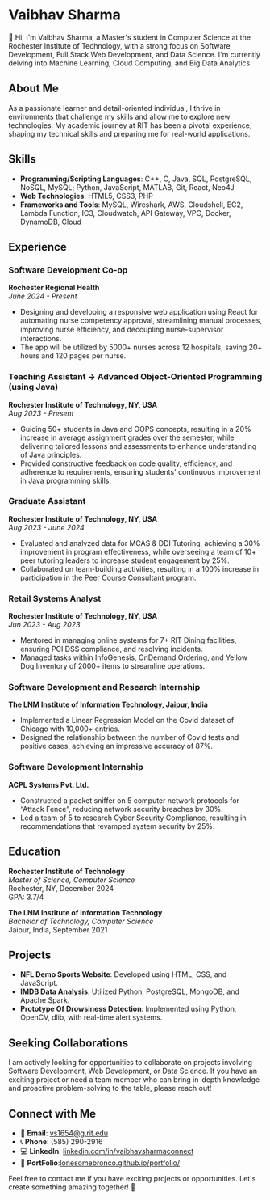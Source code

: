 # Vaibhav Sharma

👋 Hi, I'm Vaibhav Sharma, a Master's student in Computer Science at the Rochester Institute of Technology, with a strong focus on Software Development, Full Stack Web Development, and Data Science. I'm currently delving into Machine Learning, Cloud Computing, and Big Data Analytics.

## About Me

As a passionate learner and detail-oriented individual, I thrive in environments that challenge my skills and allow me to explore new technologies. My academic journey at RIT has been a pivotal experience, shaping my technical skills and preparing me for real-world applications.

## Skills

- **Programming/Scripting Languages**: C++, C, Java, SQL, PostgreSQL, NoSQL, MySQL; Python, JavaScript, MATLAB, Git, React, Neo4J
- **Web Technologies**: HTML5, CSS3, PHP
- **Frameworks and Tools**: MySQL, Wireshark, AWS, Cloudshell, EC2, Lambda Function, IC3, Cloudwatch, API Gateway, VPC, Docker, DynamoDB, Cloud

## Experience

### Software Development Co-op
**Rochester Regional Health**  
_June 2024 - Present_
- Designing and developing a responsive web application using React for automating nurse competency approval, streamlining manual processes, improving nurse eﬀiciency, and decoupling nurse-supervisor interactions.
- The app will be utilized by 5000+ nurses across 12 hospitals, saving 20+ hours and 120 pages per nurse.

### Teaching Assistant -> Advanced Object-Oriented Programming (using Java)
**Rochester Institute of Technology, NY, USA**  
_Aug 2023 - Present_
- Guiding 50+ students in Java and OOPS concepts, resulting in a 20% increase in average assignment grades over the semester, while delivering tailored lessons and assessments to enhance understanding of Java principles.
- Provided constructive feedback on code quality, efficiency, and adherence to requirements, ensuring students' continuous improvement in Java programming skills.

### Graduate Assistant
**Rochester Institute of Technology, NY, USA**  
_Aug 2023 - June 2024_
- Evaluated and analyzed data for MCAS & DDI Tutoring, achieving a 30% improvement in program effectiveness, while overseeing a team of 10+ peer tutoring leaders to increase student engagement by 25%.
- Collaborated on team-building activities, resulting in a 100% increase in participation in the Peer Course Consultant program.

### Retail Systems Analyst
**Rochester Institute of Technology, NY, USA**  
_Jun 2023 - Aug 2023_
- Mentored in managing online systems for 7+ RIT Dining facilities, ensuring PCI DSS compliance, and resolving incidents.
- Managed tasks within InfoGenesis, OnDemand Ordering, and Yellow Dog Inventory of 2000+ items to streamline operations.

### Software Development and Research Internship
**The LNM Institute of Information Technology, Jaipur, India**  
- Implemented a Linear Regression Model on the Covid dataset of Chicago with 10,000+ entries.
- Designed the relationship between the number of Covid tests and positive cases, achieving an impressive accuracy of 87%.

### Software Development Internship
**ACPL Systems Pvt. Ltd.**  
- Constructed a packet sniffer on 5 computer network protocols for “Attack Fence”, reducing network security breaches by 30%.
- Led a team of 5 to research Cyber Security Compliance, resulting in recommendations that revamped system security by 25%.

## Education

**Rochester Institute of Technology**  
_Master of Science, Computer Science_  
Rochester, NY, December 2024  
GPA: 3.7/4

**The LNM Institute of Information Technology**  
_Bachelor of Technology, Computer Science_  
Jaipur, India, September 2021

## Projects

- **NFL Demo Sports Website**: Developed using HTML, CSS, and JavaScript.
- **IMDB Data Analysis**: Utilized Python, PostgreSQL, MongoDB, and Apache Spark.
- **Prototype Of Drowsiness Detection**: Implemented using Python, OpenCV, dlib, with real-time alert systems.

## Seeking Collaborations

I am actively looking for opportunities to collaborate on projects involving Software Development, Web Development, or Data Science. If you have an exciting project or need a team member who can bring in-depth knowledge and proactive problem-solving to the table, please reach out!

## Connect with Me

- 📧 **Email**: [vs1654@g.rit.edu](mailto:vs1654@g.rit.edu)
- 📞 **Phone**: (585) 290-2916
- 💻 **LinkedIn**: [linkedin.com/in/vaibhavsharmaconnect](https://www.linkedin.com/in/vaibhavsharmaconnect/)
- 🍴 **PortFolio**:[lonesomebronco.github.io/portfolio/](https://lonesomebronco.github.io/portfolio/)

Feel free to contact me if you have exciting projects or opportunities. Let's create something amazing together! 🚀
